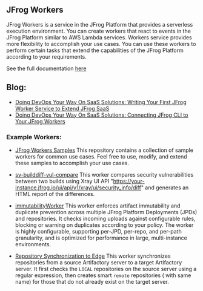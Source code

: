 

## JFrog Workers

JFrog Workers is a service in the JFrog Platform that provides a serverless execution environment.
You can create workers that react to events in the JFrog Platform similar to AWS Lambda services.
Workers service provides more flexibility to accomplish your use cases.
You can use these workers to perform certain tasks that extend the capabilities of the JFrog Platform according to your requirements.

See the full documentation [here](https://jfrog.com/help/r/jfrog-platform-administration-documentation/workers)

## Blog: 
- [Doing DevOps Your Way On SaaS Solutions: Writing Your First JFrog Worker Service to Extend JFrog SaaS](https://jfrog.com/blog/writing-your-first-jfrog-worker-service/)
- [Doing DevOps Your Way On SaaS Solutions: Connecting JFrog CLI to Your JFrog Workers](https://jfrog.com/blog/doing-devops-your-way-on-saas-solutions-connecting-jfrog-cli-to-your-jfrog-workers/)

### Example Workers:
- [JFrog Workers Samples](https://github.com/jfrog/workers-sample)
This repository contains a collection of sample workers for common use cases. Feel free to use, modify, and extend these samples to accomplish your use cases.

- [sv-builddiff-vul-compare](sv-builddiff-vul-compare)
This worker compares security vulnerabilities between two builds using Xray UI API "https://your-instance.jfrog.io/ui/api/v1/xray/ui/security_info/diff"  and generates an HTML report of the differences.

- [immutabilityWorker](immutabilityWorker)
This worker enforces artifact immutability and duplicate prevention across multiple JFrog Platform Deployments (JPDs) and repositories. It checks incoming uploads against configurable rules, blocking or warning on duplicates according to your policy. The worker is highly configurable, supporting per-JPD, per-repo, and per-path granularity, and is optimized for performance in large, multi-instance environments.

- [Repository Synchronization to Edge](https://github.com/flouis1/jf-repo-sync-to-edge)
This worker synchronizes repositories from a source Artifactory server to a target Artifactory server. It first checks the `LOCAL` repositories on the source server using a regular expression, then creates smart `remote` repositories ( with same name) for those that do not already exist on the target server.
